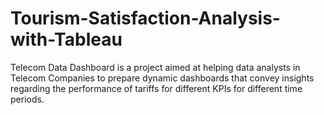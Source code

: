 # Tourism-Satisfaction-Analysis-with-Tableau

Telecom Data Dashboard is a project aimed at helping data analysts in Telecom Companies to prepare dynamic dashboards that convey insights regarding the performance of tariffs for different KPIs for different time periods.
